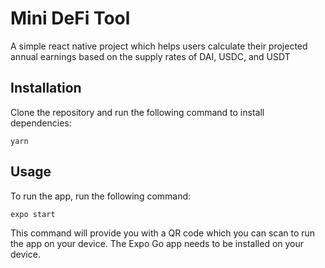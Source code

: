 # Mini DeFi Tool

A simple react native project which helps users calculate their projected annual earnings based on the supply rates of DAI, USDC, and USDT 

## Installation

Clone the repository and run the following command to install dependencies:

```
yarn
```

## Usage 

To run the app, run the following command:

```
expo start
```

This command will provide you with a QR code which you can scan to run the app on your device. The Expo Go app needs to be installed on your device.

